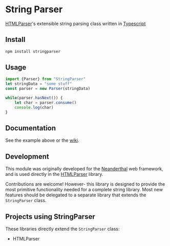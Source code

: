 # String Parser
[HTMLParser](https://github.com/MH15/html-parser)'s extensible string parsing class written in
[Typescript](https://typescriptlang.org) 

## Install
```bash
npm install stringparser
```

## Usage
```javascript
import {Parser} from "StringParser"
let stringData = "some stuff"
const parser = new Parser(stringData)

while(parser.hasNext()) {
    let char = parser.consume()
    console.log(char)
}

```

## Documentation
See the example above or the [wiki](https://github.com/MH15/string-parser).



## Development
This module was originally developed for the
[Neanderthal](https://github.com/MH15/neanderthal) web framework, and is used
directly in the [HTMLParser](https://github.com/MH15/html-parser) library.

Contributions are welcome! However- this library is designed to provide
the most primitive functionality needed for a complete string library. Most new
features should be delegated to a separate library that extends the `StringParser`
class.

## Projects using StringParser
These libraries directly extend the `StringParser` class:
- HTMLParser

